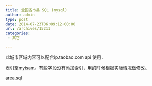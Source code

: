 ```yaml
---
title: 全国省市县 SQL (mysql)
author: admin
type: post
date: 2014-07-23T06:09:12+00:00
url: /archives/15211
categories:
 - 其它

---
```

此城市区域内容可以配合ip.taobao.com api 使用.

表引擎myisam。有些字段没有添加索引，用的时候根据实际情况做修改。

[area.sql][1]

 [1]: http://blog.haohtml.com/wp-content/uploads/2014/07/area.sql_.txt